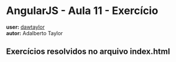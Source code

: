 # AngularJS - Aula 11 - Exercício   
**user:** [dawtaylor](https://github.com/dawtaylor)  
**autor:** Adalberto Taylor

## Exercícios resolvidos no arquivo index.html